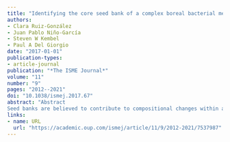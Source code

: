 ```yaml
---
title: "Identifying the core seed bank of a complex boreal bacterial metacommunity"
authors:
- Clara Ruiz-González
- Juan Pablo Niño-García
- Steven W Kembel
- Paul A Del Giorgio
date: "2017-01-01"
publication-types:
- article-journal
publication: "*The ISME Journal*"
volume: "11"
number: "9"
pages: "2012--2021"
doi: "10.1038/ismej.2017.67"
abstract: "Abstract
Seed banks are believed to contribute to compositional changes within and across microbial assemblages, but the application of this concept to natural communities remains challenging. Here we describe the core seed bank of a bacterial metacommunity from a boreal watershed, using the spatial distribution of bacterial operational taxonomic units (OTUs) across 223 heterogeneous terrestrial, aquatic and phyllosphere bacterial assemblages. Taxa were considered potential seeds if they transitioned from rare to abundant somewhere within the metacommunity and if they were ubiquitous and able to persist under unfavorable conditions, the latter assessed by checking their presence in three deeply sequenced samples (one soil, one river and one lake, 2.2–3 million reads per sample). We show that only a small fraction (13%) of all detected OTUs constitute a metacommunity seed bank that is shared between all terrestrial and aquatic communities, but not by phyllosphere assemblages, which seem to recruit from a different taxa pool. Our results suggest directional recruitment driven by the flow of water in the landscape, since most aquatic sequences were associated to OTUs found in a single deeply-sequenced soil sample, but only 45% of terrestrial sequences belonged to OTUs found in the two deeply-sequenced aquatic communities. Finally, we hypothesize that extreme rarity, and its interplay with water residence time and growth rates, may further constrain the size of the potential seed bank."
links:
- name: URL
  url: "https://academic.oup.com/ismej/article/11/9/2012-2021/7537987"
---
```

